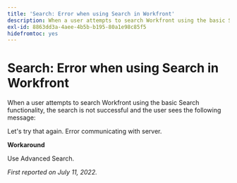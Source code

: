```yaml
---
title: 'Search: Error when using Search in Workfront'
description: When a user attempts to search Workfront using the basic Search functionality, the search is not successful and the user sees an error message.
exl-id: 8863dd3a-4aee-4b5b-b195-80a1e98c85f5
hidefromtoc: yes
---
```

# Search: Error when using Search in Workfront

When a user attempts to search Workfront using the basic Search functionality, the search is not successful and the user sees the following message:

Let's try that again.
Error communicating with server.

**Workaround**

Use Advanced Search.

_First reported on July 11, 2022._
